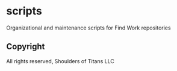 # scripts
Organizational and maintenance scripts for Find Work repositories

## Copyright
All rights reserved, Shoulders of Titans LLC
